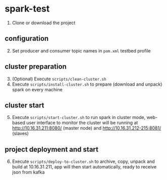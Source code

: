 # spark-test

1. Clone or download the project
## configuration
2. Set producer and consumer topic names in `pom.xml` testbed profile
## cluster preparation
3. (Optional) Execute `scripts/clean-cluster.sh`
4. Execute `scripts/install-cluster.sh` to prepare (download and unpack) spark on every machine
## cluster start
5. Execute `scripts/start-cluster.sh` to run spark in cluster mode, web-based user interface to monitor the cluster will be running at http://10.16.31.211:8080/ (master node) and http://10.16.31.212-215:8081/ (slaves)
## project deployment and start
6. Execute `scripts/deploy-to-cluster.sh` to archive, copy, unpack and build at 10.16.31.211, app will then start automatically, ready to receive json from kafka

